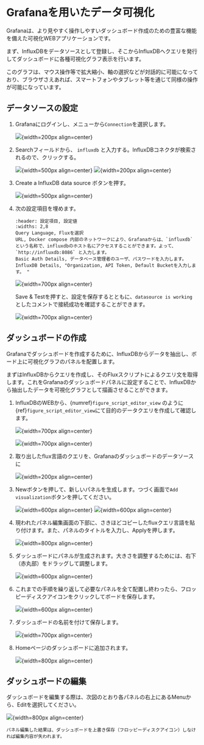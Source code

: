 # Grafanaを用いたデータ可視化

Grafanaは、より見やすく操作しやすいダッシュボード作成のための豊富な機能を備えた可視化WEBアプリケーションです。

まず、InfluxDBをデータソースとして登録し、そこからInfluxDBへクエリを発行してダッシュボードに各種可視化グラフ表示を行います。

このグラフは、マウス操作等で拡大縮小、軸の選択などが対話的に可能になっており、ブラウザさえあれば、スマートフォンやタブレット等を通じて同様の操作が可能になっています。

## データソースの設定

1. Grafanaにログインし、メニューから`Connection`を選択します。

    ![](assets/2023-06-20-18-27-57.png){width=200px align=center}

2. Searchフィールドから、 `influxdb` と入力する。InfluxDBコネクタが検索されるので、クリックする。

    ![](assets/2023-06-20-18-30-01.png){width=500px align=center}   ![](assets/2023-06-20-18-31-33.png){width=200px align=center}

3. Create a InfluxDB data source ボタンを押す。

    ![](assets/2023-06-20-18-35-49.png){width=500px align=center}

4. 次の設定項目を埋めます。

    ```{csv-table}
    :header: 設定項目, 設定値
    :widths: 2,8
    Query Language, Fluxを選択
    URL, Docker compose 内部のネットワークにより、Grafanaからは、`influxdb` という名称で、influxdbのホスト名にアクセスすることができます。よって、 `http://influxdb:8086` と入力します。
    Basic Auth Details, データベース管理者のユーザ、パスワードを入力します。
    InfluxDB Details, "Organization, API Token, Default Bucketを入力します。 "
    ```

    ![](assets/2023-06-20-18-47-43.png){width=700px align=center}

    Save & Testを押すと、設定を保存するとともに、`datasource is working` としたコメントで接続成功を確認することができます。

    ![](assets/2023-06-20-18-47-06.png){width=700px align=center}


## ダッシュボードの作成

Grafanaでダッシュボードを作成するために、InfluxDBからデータを抽出し、ボード上に可視化グラフのパネルを配置します。

まずはInfluxDBからクエリを作成し、そのFluxスクリプトによるクエリ文を取得します。これをGrafanaのダッシュボードパネルに設定することで、InfluxDBから抽出したデータを可視化グラフとして描画させることができます。

1. InfluxDBのWEBから、{numref}`figure_script_editor_view` のように{ref}`figure_script_editor_view`にて目的のデータクエリを作成して確認します。

    ![](assets/2023-06-20-19-07-19.png){width=700px align=center}

    ![](assets/2023-06-20-19-08-26.png){width=700px align=center}

2. 取り出したflux言語のクエリを、Grafanaのダッシュボードのデータソースに

    ![](assets/2023-06-20-19-02-21.png){width=200px align=center}

3. Newボタンを押して、新しいパネルを生成します。つづく画面で`Add visualization`ボタンを押してください。

    ![](assets/2023-06-20-19-02-46.png){width=600px align=center}
    ![](assets/2023-06-20-19-03-46.png){width=600px align=center}

4. 現われたパネル編集画面の下部に、さきほどコピーしたfluxクエリ言語を貼り付けます。また、パネルのタイトルを入力し、Applyを押します。

    ![](assets/2023-06-20-19-14-35.png){width=800px align=center}

5. ダッシュボードにパネルが生成されます。大きさを調整するためには、右下（赤丸部）をドラッグして調整します。

    ![](assets/2023-06-20-19-17-13.png){width=600px align=center}

6. これまでの手順を繰り返して必要なパネルを全て配置し終わったら、フロッピーディスクアイコンをクリックしてボードを保存します。

    ![](assets/2023-06-20-19-18-59.png){width=600px align=center}

7. ダッシュボードの名前を付けて保存します。

    ![](assets/2023-06-20-19-21-29.png){width=700px align=center}

8. Homeページのダッシュボードに追加されます。

    ![](assets/2023-06-20-19-24-11.png){width=800px align=center}


## ダッシュボードの編集

ダッシュボードを編集する際は、次図のとおり各パネルの右上にあるMenuから、Editを選択してください。

![](assets/2023-06-20-19-27-52.png){width=800px align=center}

```{warning}
パネル編集した結果は、ダッシュボードを上書き保存（フロッピーディスクアイコン）しなければ編集内容が失われます。
```